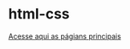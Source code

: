 # html-css

 

 <a href="https://itsgabrielfranco.github.io/html-css/exercicios/op009/">Acesse aqui as págians principais</a>

